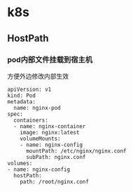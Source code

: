# k8s

##

## HostPath

### pod内部文件挂载到宿主机

方便外边修改内部生效

```
apiVersion: v1
kind: Pod
metadata:
  name: nginx-pod
spec:
  containers:
  - name: nginx-container
    image: nginx:latest
    volumeMounts:
    - name: nginx-config
      mountPath: /etc/nginx/nginx.conf
      subPath: nginx.conf
volumes:
- name: nginx-config
  hostPath:
    path: /root/nginx.conf

```
